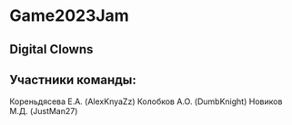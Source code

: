 # Game2023Jam

## Digital Clowns

## Участники команды:
Кореньдясева Е.А. (AlexKnyaZz)
Колобков А.О. (DumbKnight)
Новиков М.Д. (JustMan27)